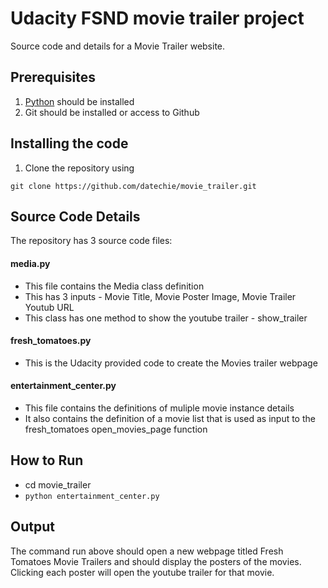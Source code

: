# Udacity FSND movie trailer project
Source code and details for a Movie Trailer website.

## Prerequisites
1. [Python](http://www.python.org) should be installed
2. Git should be installed or access to Github

## Installing the code
1. Clone the repository using
```
git clone https://github.com/datechie/movie_trailer.git
```

## Source Code Details
The repository has 3 source code files:
#### media.py
* This file contains the Media class definition
* This has 3 inputs - Movie Title, Movie Poster Image, Movie Trailer Youtub URL
* This class has one method to show the youtube trailer - show_trailer

#### fresh_tomatoes.py
* This is the Udacity provided code to create the Movies trailer webpage

#### entertainment_center.py
* This file contains the definitions of muliple movie instance details
* It also contains the definition of a movie list that is used as input to the fresh_tomatoes open_movies_page function

## How to Run
* cd movie_trailer
* ```python entertainment_center.py```

## Output

The command run above should open a new webpage titled Fresh Tomatoes Movie Trailers and should display the posters of the movies. Clicking each poster will open the youtube trailer for that movie.
